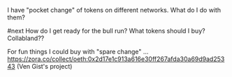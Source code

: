 I have "pocket change" of tokens on different networks. What do I do with them?

#next How do I get ready for the bull run? What tokens should I buy? Collabland?? 

For fun things I could buy with "spare change" ... https://zora.co/collect/oeth:0x2d17e1c913a616e30ff267afda30a69d9ad25343 (Ven Gist's project)



